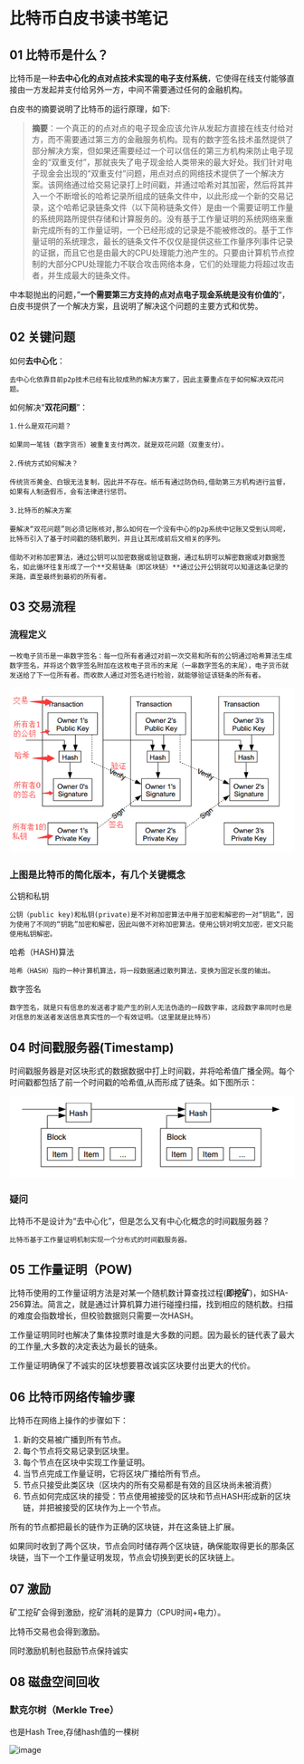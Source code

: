 # 比特币白皮书读书笔记

## 01 比特币是什么？

比特币是一种**去中心化的点对点技术实现的电子支付系统**，它使得在线支付能够直接由一方发起并支付给另外一方，中间不需要通过任何的金融机构。

白皮书的摘要说明了比特币的运行原理，如下:

> **摘要**：一个真正的的点对点的电子现金应该允许从发起方直接在线支付给对方，而不需要通过第三方的金融服务机构。现有的数字签名技术虽然提供了部分解决方案，但如果还需要经过一个可以信任的第三方机构来防止电子现金的“双重支付”，那就丧失了电子现金给人类带来的最大好处。我们针对电子现金会出现的“双重支付”问题，用点对点的网络技术提供了一个解决方案。该网络通过给交易记录打上时间戳，并通过哈希对其加密，然后将其并入一个不断增长的哈希记录所组成的链条文件中，以此形成一个新的交易记录，这个哈希记录链条文件（以下简称链条文件）是由一个需要证明工作量的系统网路所提供存储和计算服务的。没有基于工作量证明的系统网络来重新完成所有的工作量证明，一个已经形成的记录是不能被修改的。基于工作量证明的系统理念，最长的链条文件不仅仅是提供这些工作量序列事件记录的证据，而且它也是由最大的CPU处理能力池产生的。只要由计算机节点控制的大部分CPU处理能力不联合攻击网络本身，它们的处理能力将超过攻击者，并生成最大的链条文件。

中本聪抛出的问题，”**一个需要第三方支持的点对点电子现金系统是没有价值的**“，白皮书提供了一个解决方案，且说明了解决这个问题的主要方式和优势。

## 02 关键问题

如何**去中心化**：

    去中心化依靠目前p2p技术已经有比较成熟的解决方案了，因此主要重点在于如何解决双花问题。

如何解决“**双花问题**”：

    1.什么是双花问题？

    如果同一笔钱（数字货币）被重复支付两次，就是双花问题（双重支付）。

    2.传统方式如何解决？

    传统货币黄金、白银无法复制，因此并不存在。纸币有通过防伪码,借助第三方机构进行监督，如果有人制造假币，会有法律进行惩罚。

    3.比特币的解决方案

    要解决“双花问题”则必须记账核对,那么如何在一个没有中心的p2p系统中记账又受到认同呢，比特币引入了基于时间戳的随机散列，并且让其形成前后文相关的序列。

    借助不对称加密算法，通过公钥可以加密数据或验证数据，通过私钥可以解密数据或对数据签名，如此循环往复形成了一个**交易链条（即区块链）**通过公开公钥就可以知道这条记录的来路，直至最终到最初的所有者。

## 03 交易流程

### 流程定义

    一枚电子货币是一串数字签名：每一位所有者通过对前一次交易和所有的公钥通过哈希算法生成数字签名，并将这个数字签名附加在这枚电子货币的末尾（一串数字签名的末尾），电子货币就发送给了下一位所有者。而收款人通过对签名进行检验，就能够验证该链条的所有者。

![image](https://raw.githubusercontent.com/shepherddog/LearningNote/master/PIC/bitcoin_transactions.png)



### 上图是比特币的简化版本，有几个关键概念

公钥和私钥

    公钥（public key)和私钥(private)是不对称加密算法中用于加密和解密的一对“钥匙”，因为使用了不同的“钥匙”加密和解密，因此叫做不对称加密算法。使用公钥对明文加密，密文只能使用私钥解密。

哈希（HASH)算法

    哈希（HASH）指的一种计算机算法，将一段数据通过散列算法，变换为固定长度的输出。

数字签名

    数字签名，就是只有信息的发送者才能产生的别人无法伪造的一段数字串，这段数字串同时也是对信息的发送者发送信息真实性的一个有效证明。（这里就是比特币）

## 04 时间戳服务器(Timestamp)

时间戳服务器是对区块形式的数据数据中打上时间戳，并将哈希值广播全网。每个时间戳都包括了前一个时间戳的哈希值,从而形成了链条。如下图所示：

![image](https://raw.githubusercontent.com/shepherddog/LearningNote/master/PIC/bitcoin_timestamp.png)

### 疑问

比特币不是设计为“去中心化”，但是怎么又有中心化概念的时间戳服务器？

    比特币基于工作量证明机制实现一个分布式的时间戳服务器。

## 05 工作量证明（POW)

比特币使用的工作量证明方法是对某一个随机数计算查找过程(**即挖矿**)，如SHA-256算法。简言之，就是通过计算机算力进行碰撞扫描，找到相应的随机数。扫描的难度会指数增长，但校验数据则只需要一次HASH。

工作量证明同时也解决了集体投票时谁是大多数的问题。因为最长的链代表了最大的工作量,大多数的决定表达为最长的链条。

工作量证明确保了不诚实的区块想要篡改诚实区块要付出更大的代价。

## 06 比特币网络传输步骤

比特币在网络上操作的步骤如下：

1. 新的交易被广播到所有节点。
2. 每个节点将交易记录到区块里。
3. 每个节点在区块中实现工作量证明。
4. 当节点完成工作量证明，它将区块广播给所有节点。
5. 节点只接受此类区块（区块内的所有交易都是有效的且区块尚未被消费）
6. 节点如何完成区块的接受：节点使用被接受的区块和节点HASH形成新的区块链，并把被接受的区块作为上一个节点。

所有的节点都把最长的链作为正确的区块链，并在这条链上扩展。

如果同时收到了两个区块，节点会同时储存两个区块链，确保能取得更长的那条区块链，当下一个工作量证明发现，节点会切换到更长的区块链上。


## 07 激励

矿工挖矿会得到激励，挖矿消耗的是算力（CPU时间+电力）。

比特币交易也会得到激励。

同时激励机制也鼓励节点保持诚实

## 08 磁盘空间回收

### 默克尔树（Merkle Tree）

也是Hash Tree,存储hash值的一棵树

![image](http://img.blog.csdn.net/20170120172732489?watermark/2/text/aHR0cDovL2Jsb2cuY3Nkbi5uZXQvd281NDEwNzU3NTQ=/font/5a6L5L2T/fontsize/400/fill/I0JBQkFCMA==/dissolve/70/gravity/SouthEast)
